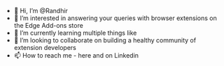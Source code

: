 - 👋 Hi, I’m @Randhir
- 👀 I’m interested in answering your queries with browser extensions on the Edge Add-ons store
- 🌱 I’m currently learning multiple things like 
- 💞️ I’m looking to collaborate on building a healthy community of extension developers
- 📫 How to reach me - here and on Linkedin
